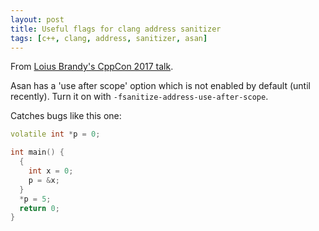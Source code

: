 ```yaml
---
layout: post
title: Useful flags for clang address sanitizer
tags: [c++, clang, address, sanitizer, asan]
---
```

From [Loius Brandy's CppCon 2017 talk](https://www.youtube.com/watch?v=lkgszkPnV8g).

Asan has a 'use after scope' option which is not enabled by default (until recently). Turn it on with `-fsanitize-address-use-after-scope`.

Catches bugs like this one:
``` c++
volatile int *p = 0;

int main() {
  {
    int x = 0;
    p = &x;
  }
  *p = 5;
  return 0;
}
```
